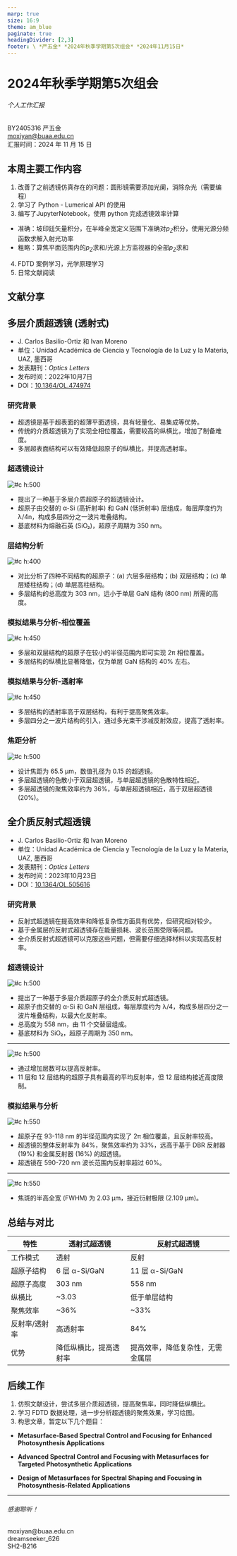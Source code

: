 ```yaml
---
marp: true
size: 16:9
theme: am_blue
paginate: true
headingDivider: [2,3]
footer: \ *严五金* *2024年秋季学期第5次组会* *2024年11月15日*
---
```


<!-- _class: cover_a -->
<!-- _header: "" -->
<!-- _footer: "" -->
<!-- _paginate: "" -->

# 2024年秋季学期第5次组会
###### 个人工作汇报

BY2405316 严五金  
<moxiyan@buaa.edu.cn>  
汇报时间：2024 年 11 月 15 日

## 本周主要工作内容
1. 改善了之前透镜仿真存在的问题：圆形镜需要添加光阑，消除杂光（需要编程）
2. 学习了 Python - Lumerical API 的使用
3. 编写了JupyterNotebook，使用 python 完成透镜效率计算
- 准确：坡印廷矢量积分，在半峰全宽定义范围下准确对$p_Z$积分，使用光源分频函数求解入射光功率
- 粗略：算焦平面范围内的$p_Z$求和/光源上方监视器的全部$p_Z$求和
4. FDTD 案例学习，光学原理学习
5. 日常文献阅读



## 文献分享
<!-- _class: trans -->
<!-- _footer: "" -->
<!-- _paginate: "" -->



## 多层介质超透镜 (透射式)

<!-- _class: trans -->
<!-- _footer: "" -->
<!-- _paginate: "" -->

- J. Carlos Basilio-Ortiz 和 Ivan Moreno  
- 单位：Unidad Académica de Ciencia y Tecnología de la Luz y la Materia, UAZ, 墨西哥  
- 发表期刊：*Optics Letters*  
- 发布时间：2022年10月7日  
- DOI：[10.1364/OL.474974](https://doi.org/10.1364/OL.474974)




### 研究背景

- 超透镜是基于超表面的超薄平面透镜，具有轻量化、易集成等优势。
- 传统的介质超透镜为了实现全相位覆盖，需要较高的纵横比，增加了制备难度。
- 多层超表面结构可以有效降低超原子的纵横比，并提高透射率。



### 超透镜设计

<!-- _class: cols-2 -->

<div class=limg>

![#c h:500](https://cdn.noedgeai.com/01932a4f-041a-741b-bd1f-9b5a3210afe2_1.jpg?x=249&y=145&w=503&h=404)

</div>

<div class=rdiv>

- 提出了一种基于多层介质超原子的超透镜设计。
- 超原子由交替的 α-Si (高折射率) 和 GaN (低折射率) 层组成，每层厚度约为 λ/4n，构成多层四分之一波片堆叠结构。
- 基底材料为熔融石英 (SiO₂)，超原子周期为 350 nm。

</div>



### 层结构分析

<!-- _class: cols-2 -->

<div class=limg>

![#c h:400](https://cdn.noedgeai.com/01932a4f-041a-741b-bd1f-9b5a3210afe2_1.jpg?x=143&y=703&w=710&h=352)

</div>

<div class=rdiv>

- 对比分析了四种不同结构的超原子：(a) 六层多层结构；(b) 双层结构；(c) 单层矮柱结构；(d) 单层高柱结构。
- 多层结构的总高度为 303 nm，远小于单层 GaN 结构 (800 nm) 所需的高度。

</div>



### 模拟结果与分析-相位覆盖
<!-- _class: cols-2 -->

<div class=limg>

![#c h:450](https://cdn.noedgeai.com/01932a4f-041a-741b-bd1f-9b5a3210afe2_1.jpg?x=992&y=149&w=572&h=461)

</div>

<div class=rdiv>

- 多层和双层结构的超原子在较小的半径范围内即可实现 2π 相位覆盖。
- 多层结构的纵横比显著降低，仅为单层 GaN 结构的 40% 左右。

</div>

### 模拟结果与分析-透射率

<!-- _class: cols-2 -->

<div class=limg>

![#c h:450](https://cdn.noedgeai.com/01932a4f-041a-741b-bd1f-9b5a3210afe2_2.jpg?x=192&y=147&w=610&h=497)

</div>

<div class=rdiv>

- 多层结构的透射率高于双层结构，有利于提高聚焦效率。
- 多层四分之一波片结构的引入，通过多光束干涉减反射效应，提高了透射率。

</div>



### 焦距分析
<!-- _class: cols-2-->

<div class=limg>

![#c h:500](https://cdn.noedgeai.com/01932a4f-041a-741b-bd1f-9b5a3210afe2_2.jpg?x=925&y=151&w=717&h=696)

</div>

<div class=rdiv>

- 设计焦距为 65.5 μm，数值孔径为 0.15 的超透镜。
- 多层超透镜的色散小于双层超透镜，与单层超透镜的色散特性相近。
- 多层超透镜的聚焦效率约为 36%，与单层超透镜相近，高于双层超透镜 (20%)。

</div>




## 全介质反射式超透镜

<!-- _class: trans -->
<!-- _footer: "" -->
<!-- _paginate: "" -->

- J. Carlos Basilio-Ortiz 和 Ivan Moreno  
- 单位：Unidad Académica de Ciencia y Tecnología de la Luz y la Materia, UAZ, 墨西哥  
- 发表期刊：*Optics Letters*  
- 发布时间：2023年10月23日  
- DOI：[10.1364/OL.505616](https://doi.org/10.1364/OL.505616)



### 研究背景

- 反射式超透镜在提高效率和降低复杂性方面具有优势，但研究相对较少。
- 基于金属层的反射式超透镜存在能量损耗、波长范围受限等问题。
- 全介质反射式超透镜可以克服这些问题，但需要仔细选择材料以实现高反射率。


### 超透镜设计

<!-- _class: cols-2 -->

<div class=limg>

![#c h:500](https://cdn.noedgeai.com/01932a7d-5224-7242-b04a-80838f09c194_1.jpg?x=232&y=151&w=533&h=520)

</div>

<div class=rdiv>

- 提出了一种基于多层介质超原子的全介质反射式超透镜。
- 超原子由交替的 α-Si 和 GaN 层组成，每层厚度约为 λ/4，构成多层四分之一波片堆叠结构，以最大化反射率。
- 总高度为 558 nm，由 11 个交替层组成。
- 基底材料为 SiO₂，超原子周期为 350 nm。

</div>

---

<!-- _class: cols-2-64-->

<div class=limg>

![#c h:500](https://cdn.noedgeai.com/01932a7d-5224-7242-b04a-80838f09c194_1.jpg?x=1018&y=1686&w=523&h=402)

</div>

<div class=rdiv>

- 通过增加层数可以提高反射率。
- 11 层和 12 层结构的超原子具有最高的平均反射率，但 12 层结构接近高度限制。

</div>



### 模拟结果与分析

<!-- _class: cols-2 -->

<div class=limg>

![#c h:550](https://cdn.noedgeai.com/01932a7d-5224-7242-b04a-80838f09c194_2.jpg?x=177&y=151&w=643&h=774)

</div>

<div class=rdiv>

- 超原子在 93-118 nm 的半径范围内实现了 2π 相位覆盖，且反射率较高。
- 超透镜的整体反射率为 84%，聚焦效率约为 33%，远高于基于 DBR 反射器 (19%) 和金属反射器 (16%) 的超透镜。
- 超透镜在 590-720 nm 波长范围内反射率超过 60%。

</div>


---




![#c h:550](https://cdn.noedgeai.com/01932a7d-5224-7242-b04a-80838f09c194_3.jpg?x=155&y=151&w=683&h=510)



- 焦斑的半高全宽 (FWHM) 为 2.03 μm，接近衍射极限 (2.109 μm)。

</div>




## 总结与对比

| 特性 | 透射式超透镜 | 反射式超透镜 |
|---|---|---|
| 工作模式 | 透射 | 反射 |
| 超原子结构 | 6 层 α-Si/GaN | 11 层 α-Si/GaN |
| 超原子高度 | 303 nm | 558 nm |
| 纵横比 | ~3.03 | 低于单层结构 |
| 聚焦效率 | ~36% | ~33% |
| 反射率/透射率 | 高透射率 | 84% |
| 优势 | 降低纵横比，提高透射率 | 提高效率，降低复杂性，无需金属层 |




## 后续工作



1. 仿照文献设计，尝试多层介质超透镜，提高聚焦率，同时降低纵横比。
2. 学习 FDTD 数据处理，进一步分析超透镜的聚焦效果，学习绘图。
3. 构思文章，暂定以下几个题目：


- **Metasurface-Based Spectral Control and Focusing for Enhanced Photosynthesis Applications**

- **Advanced Spectral Control and Focusing with Metasurfaces for Targeted Photosynthetic Applications**

- **Design of Metasurfaces for Spectral Shaping and Focusing in Photosynthesis-Related Applications**




---


<!-- _class: lastpage -->
<!-- _footer: "" -->

###### 感谢聆听！


<div class="icons">

  <div class="icon-item">
    <i class="fa-solid fa-envelope"></i>
    <span>moxiyan@buaa.edu.cn</span>
  </div>
  
  <div class="icon-item">
    <i class="fa-brands fa-weixin"></i>
    <span>dreamseeker_626</span>
  </div>
  
  <div class="icon-item">
    <i class="fa-solid fa-house"></i>
    <span>SH2-B216</span>
  </div>

</div>


</div>
